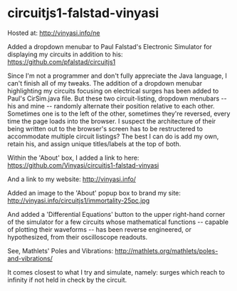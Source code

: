 # circuitjs1-falstad-vinyasi
Hosted at: http://vinyasi.info/ne

Added a dropdown menubar to Paul Falstad's Electronic Simulator for displaying my circuits in addition to his:
https://github.com/pfalstad/circuitjs1

Since I'm not a programmer and don't fully appreciate the Java language, I can't finish all of my tweaks. The addition of a dropdown menubar highlighting my circuits focusing on electrical surges has been added to Paul's CirSim.java file. But these two circuit-listing, dropdown menubars -- his and mine -- randomly alternate their position relative to each other. Sometimes one is to the left of the other, sometimes they're reversed, every time the page loads into the browser. I suspect the architecture of their being written out to the browser's screen has to be restructered to accommodate multiple circuit listings? The best I can do is add my own, retain his, and assign unique titles/labels at the top of both.

Within the 'About' box, I added a link to here:
https://github.com/Vinyasi/circuitjs1-falstad-vinyasi

And a link to my website:
http://vinyasi.info/

Added an image to the 'About' popup box to brand my site:
http://vinyasi.info/circuitjs1/immortality-25pc.jpg

And added a 'Differential Equations' button to the upper right-hand corner of the simulator for a few circuits whose mathematical functions -- capable of plotting their waveforms -- has been reverse engineered, or hypothesized, from their oscilloscope readouts.

See, Mathlets' Poles and Vibrations:
http://mathlets.org/mathlets/poles-and-vibrations/

It comes closest to what I try and simulate, namely: surges which reach to infinity if not held in check by the circuit.
